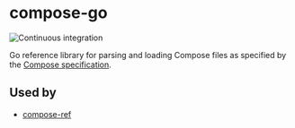 # compose-go
![Continuous integration](https://github.com/penguinn/compose-go/workflows/Continuous%20integration/badge.svg)

Go reference library for parsing and loading Compose files as specified by the
[Compose specification](https://github.com/compose-spec/compose-spec).

## Used by

* [compose-ref](https://github.com/compose-spec/compose-ref)
